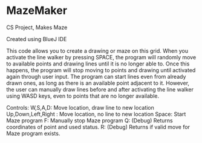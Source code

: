 # MazeMaker
CS Project, Makes Maze

Created using BlueJ IDE


This code allows you to create a drawing or maze on this grid.
When you activate the line walker by pressing SPACE, the program will randomly move to available points and drawing lines until it is no longer able to.
Once this happens, the program will stop moving to points and drawing until activated again through user input.
The program can start lines even from already drawn ones, as long as there is an available point adjacent to it.
However, the user can manually draw lines before and after activating the line walker using WASD keys, even to points that are no longer available.

Controls:
W,S,A,D: Move location, draw line to new location
Up,Down,Left,Right : Move location, no line to new location
Space: Start Maze program
F: Manually stop Maze program
Q: (Debug) Returns coordinates of point and used status.
R: (Debug) Returns if valid move for Maze program exists.
